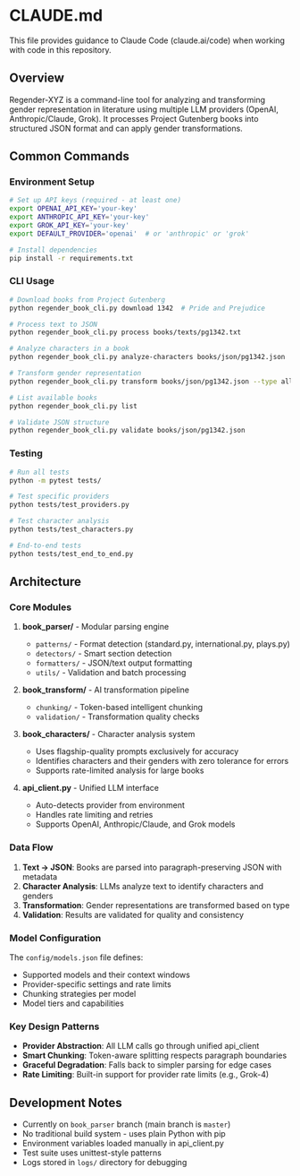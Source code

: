 # CLAUDE.md

This file provides guidance to Claude Code (claude.ai/code) when working with code in this repository.

## Overview

Regender-XYZ is a command-line tool for analyzing and transforming gender representation in literature using multiple LLM providers (OpenAI, Anthropic/Claude, Grok). It processes Project Gutenberg books into structured JSON format and can apply gender transformations.

## Common Commands

### Environment Setup
```bash
# Set up API keys (required - at least one)
export OPENAI_API_KEY='your-key'
export ANTHROPIC_API_KEY='your-key'
export GROK_API_KEY='your-key'
export DEFAULT_PROVIDER='openai'  # or 'anthropic' or 'grok'

# Install dependencies
pip install -r requirements.txt
```

### CLI Usage
```bash
# Download books from Project Gutenberg
python regender_book_cli.py download 1342  # Pride and Prejudice

# Process text to JSON
python regender_book_cli.py process books/texts/pg1342.txt

# Analyze characters in a book
python regender_book_cli.py analyze-characters books/json/pg1342.json

# Transform gender representation
python regender_book_cli.py transform books/json/pg1342.json --type all_male

# List available books
python regender_book_cli.py list

# Validate JSON structure
python regender_book_cli.py validate books/json/pg1342.json
```

### Testing
```bash
# Run all tests
python -m pytest tests/

# Test specific providers
python tests/test_providers.py

# Test character analysis
python tests/test_characters.py

# End-to-end tests
python tests/test_end_to_end.py
```

## Architecture

### Core Modules

1. **book_parser/** - Modular parsing engine
   - `patterns/` - Format detection (standard.py, international.py, plays.py)
   - `detectors/` - Smart section detection
   - `formatters/` - JSON/text output formatting
   - `utils/` - Validation and batch processing

2. **book_transform/** - AI transformation pipeline
   - `chunking/` - Token-based intelligent chunking
   - `validation/` - Transformation quality checks

3. **book_characters/** - Character analysis system
   - Uses flagship-quality prompts exclusively for accuracy
   - Identifies characters and their genders with zero tolerance for errors
   - Supports rate-limited analysis for large books

4. **api_client.py** - Unified LLM interface
   - Auto-detects provider from environment
   - Handles rate limiting and retries
   - Supports OpenAI, Anthropic/Claude, and Grok models

### Data Flow

1. **Text → JSON**: Books are parsed into paragraph-preserving JSON with metadata
2. **Character Analysis**: LLMs analyze text to identify characters and genders
3. **Transformation**: Gender representations are transformed based on type
4. **Validation**: Results are validated for quality and consistency

### Model Configuration

The `config/models.json` file defines:
- Supported models and their context windows
- Provider-specific settings and rate limits
- Chunking strategies per model
- Model tiers and capabilities

### Key Design Patterns

- **Provider Abstraction**: All LLM calls go through unified api_client
- **Smart Chunking**: Token-aware splitting respects paragraph boundaries
- **Graceful Degradation**: Falls back to simpler parsing for edge cases
- **Rate Limiting**: Built-in support for provider rate limits (e.g., Grok-4)

## Development Notes

- Currently on `book_parser` branch (main branch is `master`)
- No traditional build system - uses plain Python with pip
- Environment variables loaded manually in api_client.py
- Test suite uses unittest-style patterns
- Logs stored in `logs/` directory for debugging